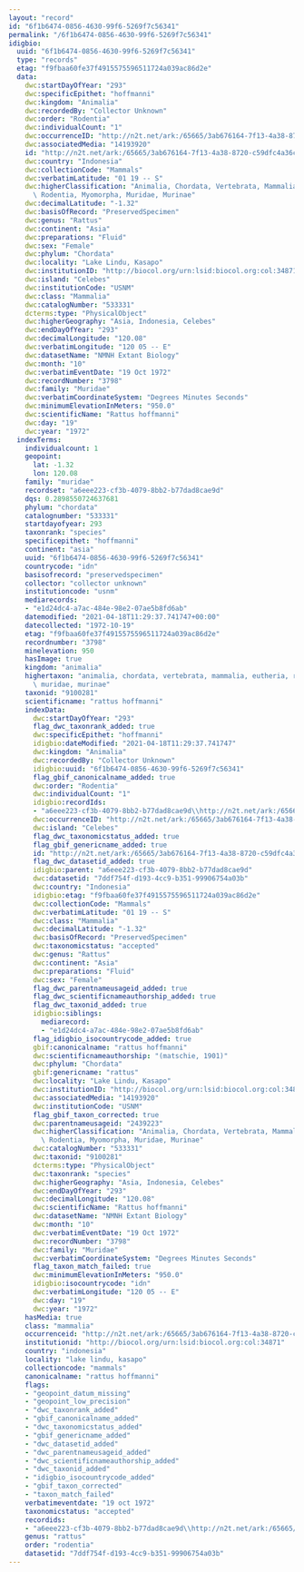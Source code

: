 ```yaml
---
layout: "record"
id: "6f1b6474-0856-4630-99f6-5269f7c56341"
permalink: "/6f1b6474-0856-4630-99f6-5269f7c56341"
idigbio:
  uuid: "6f1b6474-0856-4630-99f6-5269f7c56341"
  type: "records"
  etag: "f9fbaa60fe37f4915575596511724a039ac86d2e"
  data:
    dwc:startDayOfYear: "293"
    dwc:specificEpithet: "hoffmanni"
    dwc:kingdom: "Animalia"
    dwc:recordedBy: "Collector Unknown"
    dwc:order: "Rodentia"
    dwc:individualCount: "1"
    dwc:occurrenceID: "http://n2t.net/ark:/65665/3ab676164-7f13-4a38-8720-c59dfc4a36c5"
    dwc:associatedMedia: "14193920"
    id: "http://n2t.net/ark:/65665/3ab676164-7f13-4a38-8720-c59dfc4a36c5"
    dwc:country: "Indonesia"
    dwc:collectionCode: "Mammals"
    dwc:verbatimLatitude: "01 19 -- S"
    dwc:higherClassification: "Animalia, Chordata, Vertebrata, Mammalia, Eutheria,\
      \ Rodentia, Myomorpha, Muridae, Murinae"
    dwc:decimalLatitude: "-1.32"
    dwc:basisOfRecord: "PreservedSpecimen"
    dwc:genus: "Rattus"
    dwc:continent: "Asia"
    dwc:preparations: "Fluid"
    dwc:sex: "Female"
    dwc:phylum: "Chordata"
    dwc:locality: "Lake Lindu, Kasapo"
    dwc:institutionID: "http://biocol.org/urn:lsid:biocol.org:col:34871"
    dwc:island: "Celebes"
    dwc:institutionCode: "USNM"
    dwc:class: "Mammalia"
    dwc:catalogNumber: "533331"
    dcterms:type: "PhysicalObject"
    dwc:higherGeography: "Asia, Indonesia, Celebes"
    dwc:endDayOfYear: "293"
    dwc:decimalLongitude: "120.08"
    dwc:verbatimLongitude: "120 05 -- E"
    dwc:datasetName: "NMNH Extant Biology"
    dwc:month: "10"
    dwc:verbatimEventDate: "19 Oct 1972"
    dwc:recordNumber: "3798"
    dwc:family: "Muridae"
    dwc:verbatimCoordinateSystem: "Degrees Minutes Seconds"
    dwc:minimumElevationInMeters: "950.0"
    dwc:scientificName: "Rattus hoffmanni"
    dwc:day: "19"
    dwc:year: "1972"
  indexTerms:
    individualcount: 1
    geopoint:
      lat: -1.32
      lon: 120.08
    family: "muridae"
    recordset: "a6eee223-cf3b-4079-8bb2-b77dad8cae9d"
    dqs: 0.2898550724637681
    phylum: "chordata"
    catalognumber: "533331"
    startdayofyear: 293
    taxonrank: "species"
    specificepithet: "hoffmanni"
    continent: "asia"
    uuid: "6f1b6474-0856-4630-99f6-5269f7c56341"
    countrycode: "idn"
    basisofrecord: "preservedspecimen"
    collector: "collector unknown"
    institutioncode: "usnm"
    mediarecords:
    - "e1d24dc4-a7ac-484e-98e2-07ae5b8fd6ab"
    datemodified: "2021-04-18T11:29:37.741747+00:00"
    datecollected: "1972-10-19"
    etag: "f9fbaa60fe37f4915575596511724a039ac86d2e"
    recordnumber: "3798"
    minelevation: 950
    hasImage: true
    kingdom: "animalia"
    highertaxon: "animalia, chordata, vertebrata, mammalia, eutheria, rodentia, myomorpha,\
      \ muridae, murinae"
    taxonid: "9100281"
    scientificname: "rattus hoffmanni"
    indexData:
      dwc:startDayOfYear: "293"
      flag_dwc_taxonrank_added: true
      dwc:specificEpithet: "hoffmanni"
      idigbio:dateModified: "2021-04-18T11:29:37.741747"
      dwc:kingdom: "Animalia"
      dwc:recordedBy: "Collector Unknown"
      idigbio:uuid: "6f1b6474-0856-4630-99f6-5269f7c56341"
      flag_gbif_canonicalname_added: true
      dwc:order: "Rodentia"
      dwc:individualCount: "1"
      idigbio:recordIds:
      - "a6eee223-cf3b-4079-8bb2-b77dad8cae9d\\http://n2t.net/ark:/65665/3ab676164-7f13-4a38-8720-c59dfc4a36c5"
      dwc:occurrenceID: "http://n2t.net/ark:/65665/3ab676164-7f13-4a38-8720-c59dfc4a36c5"
      dwc:island: "Celebes"
      flag_dwc_taxonomicstatus_added: true
      flag_gbif_genericname_added: true
      id: "http://n2t.net/ark:/65665/3ab676164-7f13-4a38-8720-c59dfc4a36c5"
      flag_dwc_datasetid_added: true
      idigbio:parent: "a6eee223-cf3b-4079-8bb2-b77dad8cae9d"
      dwc:datasetid: "7ddf754f-d193-4cc9-b351-99906754a03b"
      dwc:country: "Indonesia"
      idigbio:etag: "f9fbaa60fe37f4915575596511724a039ac86d2e"
      dwc:collectionCode: "Mammals"
      dwc:verbatimLatitude: "01 19 -- S"
      dwc:class: "Mammalia"
      dwc:decimalLatitude: "-1.32"
      dwc:basisOfRecord: "PreservedSpecimen"
      dwc:taxonomicstatus: "accepted"
      dwc:genus: "Rattus"
      dwc:continent: "Asia"
      dwc:preparations: "Fluid"
      dwc:sex: "Female"
      flag_dwc_parentnameusageid_added: true
      flag_dwc_scientificnameauthorship_added: true
      flag_dwc_taxonid_added: true
      idigbio:siblings:
        mediarecord:
        - "e1d24dc4-a7ac-484e-98e2-07ae5b8fd6ab"
      flag_idigbio_isocountrycode_added: true
      gbif:canonicalname: "rattus hoffmanni"
      dwc:scientificnameauthorship: "(matschie, 1901)"
      dwc:phylum: "Chordata"
      gbif:genericname: "rattus"
      dwc:locality: "Lake Lindu, Kasapo"
      dwc:institutionID: "http://biocol.org/urn:lsid:biocol.org:col:34871"
      dwc:associatedMedia: "14193920"
      dwc:institutionCode: "USNM"
      flag_gbif_taxon_corrected: true
      dwc:parentnameusageid: "2439223"
      dwc:higherClassification: "Animalia, Chordata, Vertebrata, Mammalia, Eutheria,\
        \ Rodentia, Myomorpha, Muridae, Murinae"
      dwc:catalogNumber: "533331"
      dwc:taxonid: "9100281"
      dcterms:type: "PhysicalObject"
      dwc:taxonrank: "species"
      dwc:higherGeography: "Asia, Indonesia, Celebes"
      dwc:endDayOfYear: "293"
      dwc:decimalLongitude: "120.08"
      dwc:scientificName: "Rattus hoffmanni"
      dwc:datasetName: "NMNH Extant Biology"
      dwc:month: "10"
      dwc:verbatimEventDate: "19 Oct 1972"
      dwc:recordNumber: "3798"
      dwc:family: "Muridae"
      dwc:verbatimCoordinateSystem: "Degrees Minutes Seconds"
      flag_taxon_match_failed: true
      dwc:minimumElevationInMeters: "950.0"
      idigbio:isocountrycode: "idn"
      dwc:verbatimLongitude: "120 05 -- E"
      dwc:day: "19"
      dwc:year: "1972"
    hasMedia: true
    class: "mammalia"
    occurrenceid: "http://n2t.net/ark:/65665/3ab676164-7f13-4a38-8720-c59dfc4a36c5"
    institutionid: "http://biocol.org/urn:lsid:biocol.org:col:34871"
    country: "indonesia"
    locality: "lake lindu, kasapo"
    collectioncode: "mammals"
    canonicalname: "rattus hoffmanni"
    flags:
    - "geopoint_datum_missing"
    - "geopoint_low_precision"
    - "dwc_taxonrank_added"
    - "gbif_canonicalname_added"
    - "dwc_taxonomicstatus_added"
    - "gbif_genericname_added"
    - "dwc_datasetid_added"
    - "dwc_parentnameusageid_added"
    - "dwc_scientificnameauthorship_added"
    - "dwc_taxonid_added"
    - "idigbio_isocountrycode_added"
    - "gbif_taxon_corrected"
    - "taxon_match_failed"
    verbatimeventdate: "19 oct 1972"
    taxonomicstatus: "accepted"
    recordids:
    - "a6eee223-cf3b-4079-8bb2-b77dad8cae9d\\http://n2t.net/ark:/65665/3ab676164-7f13-4a38-8720-c59dfc4a36c5"
    genus: "rattus"
    order: "rodentia"
    datasetid: "7ddf754f-d193-4cc9-b351-99906754a03b"
---
```

